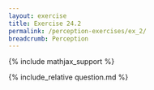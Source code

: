 ```yaml
---
layout: exercise
title: Exercise 24.2
permalink: /perception-exercises/ex_2/
breadcrumb: Perception
---
```


{% include mathjax_support %}

<div><i class="arrow-up loader" data-chapter="perception-exercises" data-exercise="ex_2" data-rating="0"></i></div>
{% include_relative question.md %}
